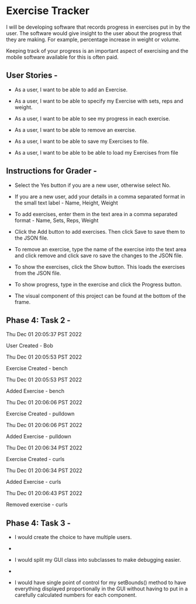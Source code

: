 # Exercise Tracker

I will be developing software that records progress in
exercises put in by the user.
The software would give insight to the user about the
progress that they are making. For example, percentage
increase in weight or volume.

Keeping track of your progress is an important aspect of exercising and the 
mobile software available for this is often paid.

## User Stories -

- As a user, I want to be able to add an Exercise.


- As a user, I want to be able to specify my Exercise with sets, reps and weight.


- As a user, I want to be able to see my progress in each exercise.


- As a user, I want to be able to remove an exercise.


- As a user, I want to be able to save my Exercises to file.


- As a user, I want to be able to be able to load my Exercises from file  

## Instructions for Grader -

- Select the Yes button if you are a new user, otherwise select No.


- If you are a new user, add your details in a comma separated format in the small text label -
Name, Height, Weight


- To add exercises, enter them in the text area in a comma separated format -
Name, Sets, Reps, Weight


- Click the Add button to add exercises. Then click Save to save them to the JSON file.


- To remove an exercise, type the name of the exercise into the text area and click remove and click save ro save the changes to the JSON file.


- To show the exercises, click the Show button. This loads the exercises from the JSON file.


- To show progress, type in the exercise and click the Progress button.


- The visual component of this project can be found at the bottom of the frame.


## Phase 4: Task 2 - 

Thu Dec 01 20:05:37 PST 2022

User Created - Bob

Thu Dec 01 20:05:53 PST 2022

Exercise Created - bench

Thu Dec 01 20:05:53 PST 2022

Added Exercise - bench

Thu Dec 01 20:06:06 PST 2022

Exercise Created - pulldown

Thu Dec 01 20:06:06 PST 2022

Added Exercise - pulldown

Thu Dec 01 20:06:34 PST 2022

Exercise Created - curls

Thu Dec 01 20:06:34 PST 2022

Added Exercise - curls

Thu Dec 01 20:06:43 PST 2022

Removed exercise - curls

## Phase 4: Task 3 - 

- I would create the choice to have multiple users.
- 

- I would split my GUI class into subclasses to make debugging easier.
- 

- I would have single point of control for my setBounds() method to have everything displayed proportionally in the GUI 
without having to put in a carefully calculated numbers for each component. 